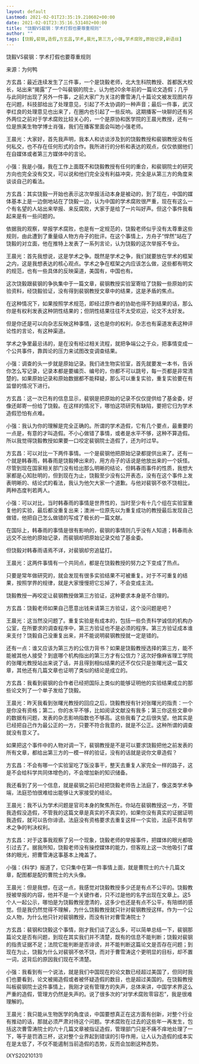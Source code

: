 ```yaml
---
layout: default
Lastmod: 2021-02-01T23:35:19.210602+00:00
date: 2021-02-01T23:35:16.531402+00:00
title: "饶毅VS裴钢：学术打假也要尊重规则"
author: ""
tags: [饶毅,裴钢,造假,方玄昌,学术,晨光,第三方,小强,学术腐败,原始记录,新语丝]
---
```


饶毅VS裴钢：学术打假也要尊重规则

来源：为何鸭

方玄昌：最近连续发生了三件事，一个是饶毅老师，北大生科院教授、首都医大校长，站出来“揭露”了一个叫裴钢的院士，认为他20余年前的一篇论文造假；几乎与此同时出现了另外一件事，之前大家广为关注的曹雪涛几十篇论文被发现图片存在问题，科技部给出了处理意见，引起了不太协调的一种声音；最后一件事，武汉李红良的处理意见也出来了，在圈内也引起了一些反响。这期播客一块聊的还有另外两位之前对于学术腐败比较关心的，一个是原协和医学院的王晨光教授，还有一位是旅美生物学博士肖强，我们在播客里面会叫她小强老师。

王晨光：大家好，首先我声明，我本人和访谈涉及到的饶毅教授和裴钢教授没有任何私交，也不存在任何形式的合作。我所进行的分析和表达的观点，仅仅依据他们在自媒体或者第三方媒体中的言论。

小强：我是小强，我在工作上面既不和饶毅教授有任何的重合，和裴钢院士的研究方向也完全没有交叉，可以说和他们完全没有利益冲突，完全是从第三方的角度来谈谈自己的看法。

方玄昌：其实饶毅一开始也表示这次举报活动本身是被动的，到了现在，中国的媒体基本上是一边倒地站在了饶毅一边，认为中国的学术腐败很严重，现在有这么一个有名望的人站出来举报、来反腐败，大家于是给了一片叫好声。但这个事件我看起来是有一些问题的。

依据我的观察，举报学术腐败，也是有一定规范的，饶毅老师似乎没有太尊重这些规则，由此遭到了重量级人物方舟子的批评。在这个事情上，方舟子“悍然”站在了饶毅的对立面，他在推特上发表了一系列言论，认为饶毅的这次举报不专业。

王晨光：首先我想说，这是学术之争。既然是学术之争，我们就要放在学术的框架之内，这是我想表达的核心观点。学术之争在框架之内应该怎么做，这些都有明文的规范，也有一些具体的反映渠道，美国有，中国也有。

这次饶毅跟裴钢的争执集中于一篇文章，裴钢教授实验室寄给了饶毅一些原始的实验资料，经饶毅验证，没有得到裴钢教授文章中的结果，这是矛盾的焦点。

在这种情况下，如果按照学术规范，即经过原作者的协助也得不到结果的话，那么你是有权利发表这种阴性结果的；但阴性结果往往不太受欢迎，论文不太好发。

但是你还是可以向杂志反映这种事情，这也是你的权利，杂志也有渠道发表这种评论性的言论，有这种渠道。

学术之争里最忌讳的，是在没有经过相关流程，就把争端公之于众，把事情变成一个公共事件，靠舆论的压力来试图改变调查结果。

小强：调查的头一步就是原始记录。我们进生物实验室，首先就要发一本书，告诉你怎么写记录，记录本都是要编页、编号的，你都不可以跳号，每一页都是非常清楚的。如果原始记录和原始数据都不能释疑，那么可以重复实验，重复实验要在有监督的情况下进行。

方玄昌：这一次已有的信息显示，裴钢是把原始的记录不仅仅提供给了基金委，好像还邮寄一份给了饶毅。在这样的情况下，哪怕这项研究有缺陷，要把它归为学术造假恐怕有点难。

小强：我认为你的理解是完全正确的。所谓的学术造假，它有几个要点，最重要的一点是，有意的才叫造假。不小心做错了事情，或者是水平不够，这种不算造假。所以我觉得饶毅教授如果要一口咬定裴钢院士造假了，还为时过早。

方玄昌：可以对比一下两件事情。一个是裴钢他把原始记录都提供出来了。还有一个就是韩春雨，韩春雨是饶毅捧出来的，用方舟子的话说是他放出来的一个妖怪。尽管到现在国家相关部门没有给出那么明晰的结论，但韩春雨事件的性质，我想大家都是心知肚明的，但到现在为止，饶毅至少没有公开表态，没有在这个事件上发表明晰的、结论式的看法，我认为他欠大家一个道歉。与他对裴钢不依不饶相比，两种态度判若两人。

小强：可以对比，当时韩春雨的事情是世界性的，当时至少有十几个组在实验室重复他的实验，最后都没重复出来；澳洲一位原先以为重复成功的教授最后发现自己做错，他把自己怎么做错的写成了极长的一篇文献。

在国际上，韩春雨的事情是很有影响的，裴钢的事情则几乎没有人知道；韩春雨永远交不出他的原始记录，而裴钢却把原始记录交给了基金委。

但饶毅对韩春雨语焉不详，对裴钢却穷追猛打。

王晨光：这两件事情有一个共同点，都是在饶毅教授的努力之下变成了热点。

只要是常年做研究的，就会发现有很多实验结果不可被重复。对于不可重复的结果，按照学界的规律，就是大家慢慢把它忘掉了，不会变成主流。

饶毅教授一再咬定让裴钢教授做第三方验证，这种要求本身是不合理的。

方玄昌：饶毅老师如果自己愿意出钱来请第三方验证，这个没问题是吧？

王晨光：这当然没问题了。重复实验是有成本的，包括一些负责科学诚信的机构办公室，在所要求的调查程序中，第三方验证也不是必须的程序。第三方验证成本谁来支付？饶毅自己没重复出来，并不能说明裴钢教授就一定是错的。

还有一点：谁又应该为第三方的公信力背书？如果是饶毅教授选择的第三方，能不能被其他人接受？到底哪个机构指出的第三方才有公信力？这次好像麻省理工学院的张曙光教授站出来说了话，并且得到相似结果的还不仅仅只是张曙光这一篇文章，其他还有几篇文章也证明了类似的结论是成立的。

方玄昌：我看到裴钢的合作者已经把国际上类似的能够证明他的实验结果成立的那些论文列了一个单子发给了饶毅。

王晨光：昨天我看到张曙光教授的回应之后，饶毅教授有针对张曙光的指责：一个是你没有资格；第二，你的水平不够，比如阅读文献没有我多；第三你这些文章中的数据有问题，发表的杂志影响指数也不够高。这些我看了之后很失望。他其实是已经把自己作为最公正的一方，只要不符合我意的，就是不公正。这种所谓的调查就没有意义了。

如果把这个事件中的人物对调一下，裴钢教授是不是可以要求饶毅把他之前发表的所有文章，都给出第三方的一模一样的验证，没有的话就是说你文章造假？

方玄昌：不会有哪一个实验室吃了饭没事干，整天去重复人家完全一样的路子，这是不会给科学共同体增色的，不会增加新的知识储备。

我还看到了另一个信息，就是裴钢之前已经把饶毅老师告上法庭了，像这类学术争端，法庭恐怕很难给出能够让大家接受的结论。

王晨光：我不认为学术问题是官司本身的聚焦所在。你站在裴钢教授这一方，不管我造假没造假，不管我的这篇文章是真实的不真实的，如果你没有真实的证据证明我造假，就可以告你诽谤。法庭没有资格要求去重复这样一个实验，法庭不具有学术之争的判决权利。

方玄昌：对于这事我观察了另一个现象，饶毅老师的举报事件，把媒体的眼光都吸引过去了。据我所知，饶毅老师没有操控媒体的能力，但客观上这一次他吸引了媒体的眼光，把曹雪涛这事基本上掩盖了。

小强：《科学》报道了，它只集中在第一件事情上面，就是曹院士的六十几篇文章，配图都是配的曹院士的大头像。

王晨光：但是我想，在这一点，我感觉对饶毅教授多少还是有点不公平的。饶毅教授被举报的内容，他并不是一个关键作者，只不过是他的名字出现在文章上。这5个人一起公示，哪怕是为饶毅教授澄清的，这多少也还是有点不公平，有陪绑的感觉。但是我仍然觉得不理解，为什么饶毅教授就只针对裴钢教授这样。作为一个公众人物，为什么他只针对裴钢教授，而没有针对曹雪涛院士？

方玄昌：裴钢和饶毅这个事情，刚才我们谈了这么多，可以简单总结一下，裴钢那篇论文是否有问题，到现在其实我们并不清楚，既有的信息不能判断；饶毅对裴钢的指责证据不足；法院它能判断是否诽谤，并不能判断这篇论文是否存在问题；到现在为止，饶毅为什么对裴钢不依不饶，而对于曹雪涛这个更明显的目标，却不置一词，这背后的原因我们现在不清楚。

小强：我看到有一个说法，就是我们中国现在的论文数已经超过美国了，但同时我们也要看到，论文被揭造假或者被怀疑造假的数目，也是超过美国的。在饶毅教授叫板裴钢院士这件事情上，我刚才说有管理方的失声，总体来讲，中国学术界这么严重的造假，管理方仍然是失声的。说了很多次的“对学术腐败零容忍”，我是很难理解的。

王晨光：我只能从生物医学的角度谈，中国要想真正在这方面有创新，对整个行业有推动的话，那就必须严肃对待这个问题。学术腐败在过去的这些年一再发生，包括这次曹雪涛院士的六十几篇文章被指证造假，管理部门只是不痛不痒地处理了一下，等于是罚酒三杯，这对整个业界起到错误的引导作用，让人认为造假的成本实在是太低了，不仅不能遏制当前造假的态势，反而会加剧这种态势。

(XYS20210131)

